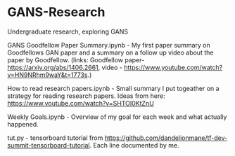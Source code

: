 # GANS-Research
Undergraduate research, exploring GANS

GANS Goodfellow Paper Summary.ipynb - My first paper summary on Goodfellows GAN paper and a summary on a follow up video about the paper by Goodfellow. (links: Goodfellow paper- https://arxiv.org/abs/1406.2661,  video - https://www.youtube.com/watch?v=HN9NRhm9waY&t=1773s.)

How to read research papers.ipynb - Small summary I put togeather on a strategy for reading research papers. Ideas from here: https://www.youtube.com/watch?v=SHTOI0KtZnU

Weekly Goals.ipynb - Overview of my goal for each week and what actually happened.

tut.py - tensorboard tutorial from https://github.com/dandelionmane/tf-dev-summit-tensorboard-tutorial. Each line documented by me.
